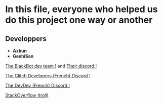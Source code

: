 # In this file, everyone who helped us do this project one way or another

## Developpers

- **Azkun**
- **GeshiSan**

<a href="http://devs.glitch.me">The BlackBot dev team !</a> and <a href="https://discord.gg/sjahrVq">Their discord !</a>

<a href="https://discord.gg/dQ8VQ2q">The Glitch Developers (French) Discord !</a>

<a href="https://discord.gg/kjwZMDR">The DevDev (French) Discord !</a>

 <a href="https://stackoverflow.com/">StackOverflow (troll)</a>
